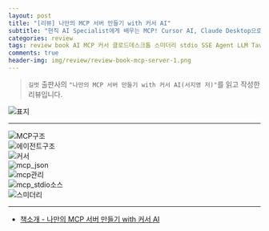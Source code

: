```yaml
---  
layout: post  
title: "[리뷰] 나만의 MCP 서버 만들기 with 커서 AI"  
subtitle: "현직 AI Specialist에게 배우는 MCP! Cursor AI, Claude Desktop으로 MCP의 기본을 경험한다"  
categories: review  
tags: review book AI MCP 커서 클로드데스크톱 스미더리 stdio SSE Agent LLM Tavily Brave Search Google Map   
comments: true  
header-img: img/review/review-book-mcp-server-1.png
---  
```

  
> `길벗` 출판사의 `"나만의 MCP 서버 만들기 with 커서 AI(서지영 저)"`를 읽고 작성한 리뷰입니다.  

![표지](https://theorydb.github.io/assets/img/review/review-book-mcp-server-1.png)  

---

>   

![MCP구조](https://theorydb.github.io/assets/img/review/review-book-mcp-server-2.png)  
![에이전트구조](https://theorydb.github.io/assets/img/review/review-book-mcp-server-3.png)  
![커서](https://theorydb.github.io/assets/img/review/review-book-mcp-server-4.png)  
![mcp_json](https://theorydb.github.io/assets/img/review/review-book-mcp-server-5.png)  
![mcp관리](https://theorydb.github.io/assets/img/review/review-book-mcp-server-6.png)  
![mcp_stdio소스](https://theorydb.github.io/assets/img/review/review-book-mcp-server-7.png)  
![스미더리](https://theorydb.github.io/assets/img/review/review-book-mcp-server-8.png)  

---

* [책소개 - 나만의 MCP 서버 만들기 with 커서 AI](https://www.yes24.com/product/goods/150009569)
